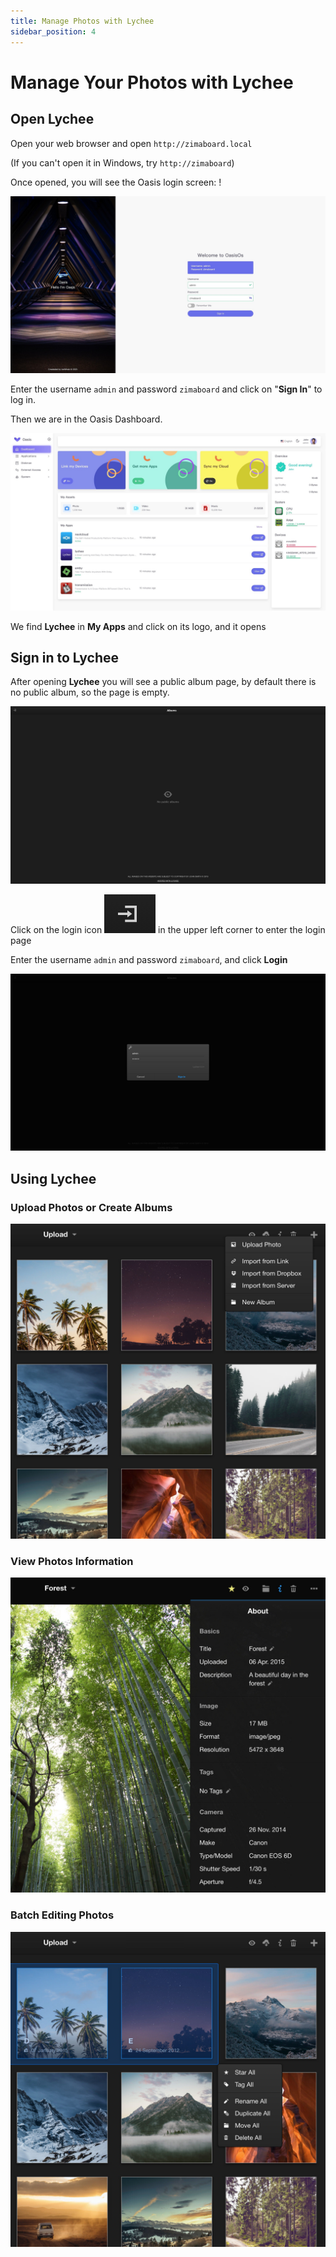 ```yaml
---
title: Manage Photos with Lychee
sidebar_position: 4
---
```


# Manage Your Photos with Lychee

## Open Lychee

Open your web browser and open `http://zimaboard.local`

(If you can't open it in Windows, try `http://zimaboard`)

Once opened, you will see the Oasis login screen: !

![Oasis Login](./images/oasis-login.jpeg)

Enter the username `admin` and password `zimaboard` and click on "**Sign In**" to log in.

Then we are in the Oasis Dashboard.

![Oasis Dashboard](./images/oasis-dashboard.jpeg)

We find **Lychee** in **My Apps** and click on its logo, and it opens


## Sign in to Lychee

After opening **Lychee** you will see a public album page, by default there is no public album, so the page is empty.

![Lychee Index](./images/lychee-index.jpeg)

Click on the login icon ![Lychee Login Icon](./images/lychee-login-icon.png) in the upper left corner to enter the login page

Enter the username `admin` and password `zimaboard`, and click **Login**

![Lychee Login](./images/lychee-login.jpeg)


## Using Lychee

### Upload Photos or Create Albums

![Lychee Upload](./images/lychee-upload.jpeg)

### View Photos Information

![Lychee Photo Info](./images/lychee-photo-info.jpeg)

### Batch Editing Photos

![Lychee Batch Editing](./images/lychee-batch-editing.jpeg)

